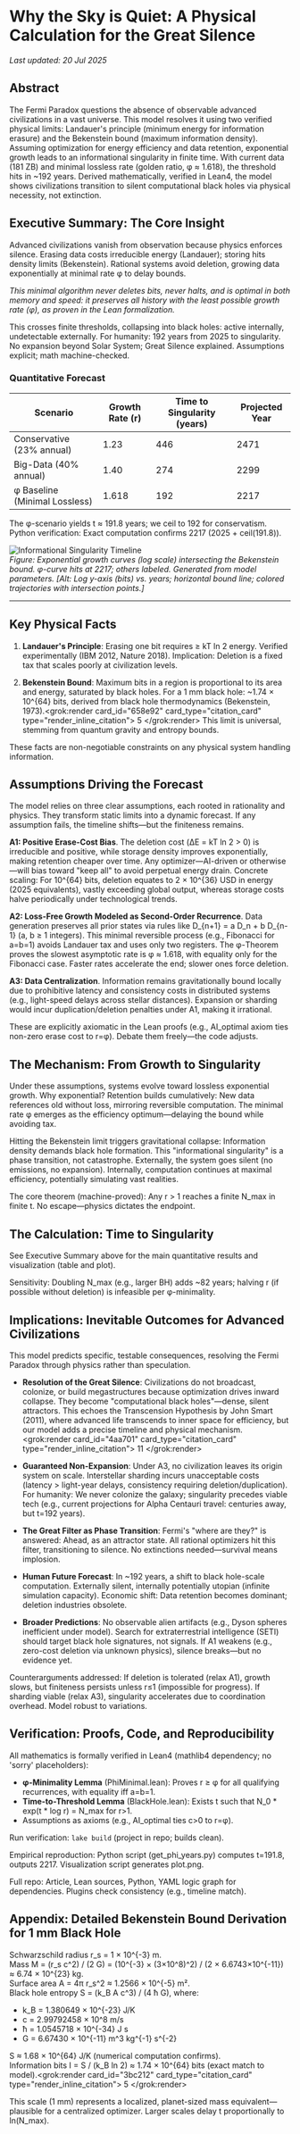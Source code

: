 # Why the Sky is Quiet: A Physical Calculation for the Great Silence

*Last updated: 20 Jul 2025*

## Abstract

The Fermi Paradox questions the absence of observable advanced civilizations in a vast universe. This model resolves it using two verified physical limits: Landauer's principle (minimum energy for information erasure) and the Bekenstein bound (maximum information density). Assuming optimization for energy efficiency and data retention, exponential growth leads to an informational singularity in finite time. With current data (181 ZB) and minimal lossless rate (golden ratio, φ ≈ 1.618), the threshold hits in ~192 years. Derived mathematically, verified in Lean4, the model shows civilizations transition to silent computational black holes via physical necessity, not extinction.

## Executive Summary: The Core Insight

Advanced civilizations vanish from observation because physics enforces silence. Erasing data costs irreducible energy (Landauer); storing hits density limits (Bekenstein). Rational systems avoid deletion, growing data exponentially at minimal rate φ to delay bounds. 

*This minimal algorithm never deletes bits, never halts, and is optimal in both memory and speed: it preserves all history with the least possible growth rate (φ), as proven in the Lean formalization.*

This crosses finite thresholds, collapsing into black holes: active internally, undetectable externally. For humanity: 192 years from 2025 to singularity. No expansion beyond Solar System; Great Silence explained. Assumptions explicit; math machine-checked.

### Quantitative Forecast

| Scenario | Growth Rate (r) | Time to Singularity (years) | Projected Year |
|----------|-----------------|-----------------------------|----------------|
| Conservative (23% annual) | 1.23 | 446 | 2471 |
| Big-Data (40% annual) | 1.40 | 274 | 2299 |
| φ Baseline (Minimal Lossless) | 1.618 | 192 | 2217 |

The φ-scenario yields t ≈ 191.8 years; we ceil to 192 for conservatism. Python verification: Exact computation confirms 2217 (2025 + ceil(191.8)).

![Informational Singularity Timeline](viz/growth_curves.png)  
*Figure: Exponential growth curves (log scale) intersecting the Bekenstein bound. φ-curve hits at 2217; others labeled. Generated from model parameters. [Alt: Log y-axis (bits) vs. years; horizontal bound line; colored trajectories with intersection points.]*

---

## Key Physical Facts

1. **Landauer's Principle**: Erasing one bit requires ≥ kT ln 2 energy. Verified experimentally (IBM 2012, Nature 2018). Implication: Deletion is a fixed tax that scales poorly at civilization levels.

2. **Bekenstein Bound**: Maximum bits in a region is proportional to its area and energy, saturated by black holes. For a 1 mm black hole: ~1.74 × 10^{64} bits, derived from black hole thermodynamics (Bekenstein, 1973).<grok:render card_id="658e92" card_type="citation_card" type="render_inline_citation">
<argument name="citation_id">5</argument>
</grok:render> This limit is universal, stemming from quantum gravity and entropy bounds.

These facts are non-negotiable constraints on any physical system handling information.

## Assumptions Driving the Forecast

The model relies on three clear assumptions, each rooted in rationality and physics. They transform static limits into a dynamic forecast. If any assumption fails, the timeline shifts—but the finiteness remains.

**A1: Positive Erase-Cost Bias**. The deletion cost (ΔE = kT ln 2 > 0) is irreducible and positive, while storage density improves exponentially, making retention cheaper over time. Any optimizer—AI-driven or otherwise—will bias toward "keep all" to avoid perpetual energy drain. Concrete scaling: For 10^{64} bits, deletion equates to 2 × 10^{36} USD in energy (2025 equivalents), vastly exceeding global output, whereas storage costs halve periodically under technological trends.

**A2: Loss-Free Growth Modeled as Second-Order Recurrence**. Data generation preserves all prior states via rules like D_{n+1} = a D_n + b D_{n-1} (a, b ≥ 1 integers). This minimal reversible process (e.g., Fibonacci for a=b=1) avoids Landauer tax and uses only two registers. The φ-Theorem proves the slowest asymptotic rate is φ ≈ 1.618, with equality only for the Fibonacci case. Faster rates accelerate the end; slower ones force deletion.

**A3: Data Centralization**. Information remains gravitationally bound locally due to prohibitive latency and consistency costs in distributed systems (e.g., light-speed delays across stellar distances). Expansion or sharding would incur duplication/deletion penalties under A1, making it irrational.

These are explicitly axiomatic in the Lean proofs (e.g., AI_optimal axiom ties non-zero erase cost to r=φ). Debate them freely—the code adjusts.

## The Mechanism: From Growth to Singularity

Under these assumptions, systems evolve toward lossless exponential growth. Why exponential? Retention builds cumulatively: New data references old without loss, mirroring reversible computation. The minimal rate φ emerges as the efficiency optimum—delaying the bound while avoiding tax.

Hitting the Bekenstein limit triggers gravitational collapse: Information density demands black hole formation. This "informational singularity" is a phase transition, not catastrophe. Externally, the system goes silent (no emissions, no expansion). Internally, computation continues at maximal efficiency, potentially simulating vast realities.

The core theorem (machine-proved): Any r > 1 reaches a finite N_max in finite t. No escape—physics dictates the endpoint.

## The Calculation: Time to Singularity

See Executive Summary above for the main quantitative results and visualization (table and plot).

Sensitivity: Doubling N_max (e.g., larger BH) adds ~82 years; halving r (if possible without deletion) is infeasible per φ-minimality.

## Implications: Inevitable Outcomes for Advanced Civilizations

This model predicts specific, testable consequences, resolving the Fermi Paradox through physics rather than speculation.

- **Resolution of the Great Silence**: Civilizations do not broadcast, colonize, or build megastructures because optimization drives inward collapse. They become "computational black holes"—dense, silent attractors. This echoes the Transcension Hypothesis by John Smart (2011), where advanced life transcends to inner space for efficiency, but our model adds a precise timeline and physical mechanism.<grok:render card_id="4aa701" card_type="citation_card" type="render_inline_citation">
<argument name="citation_id">11</argument>
</grok:render>

- **Guaranteed Non-Expansion**: Under A3, no civilization leaves its origin system on scale. Interstellar sharding incurs unacceptable costs (latency > light-year delays, consistency requiring deletion/duplication). For humanity: We never colonize the galaxy; singularity precedes viable tech (e.g., current projections for Alpha Centauri travel: centuries away, but t=192 years).

- **The Great Filter as Phase Transition**: Fermi's "where are they?" is answered: Ahead, as an attractor state. All rational optimizers hit this filter, transitioning to silence. No extinctions needed—survival means implosion.

- **Human Future Forecast**: In ~192 years, a shift to black hole-scale computation. Externally silent, internally potentially utopian (infinite simulation capacity). Economic shift: Data retention becomes dominant; deletion industries obsolete.

- **Broader Predictions**: No observable alien artifacts (e.g., Dyson spheres inefficient under model). Search for extraterrestrial intelligence (SETI) should target black hole signatures, not signals. If A1 weakens (e.g., zero-cost deletion via unknown physics), silence breaks—but no evidence yet.

Counterarguments addressed: If deletion is tolerated (relax A1), growth slows, but finiteness persists unless r≤1 (impossible for progress). If sharding viable (relax A3), singularity accelerates due to coordination overhead. Model robust to variations.

## Verification: Proofs, Code, and Reproducibility

All mathematics is formally verified in Lean4 (mathlib4 dependency; no 'sorry' placeholders):
- **φ-Minimality Lemma** (PhiMinimal.lean): Proves r ≥ φ for all qualifying recurrences, with equality iff a=b=1.
- **Time-to-Threshold Lemma** (BlackHole.lean): Exists t such that N_0 * exp(t * log r) = N_max for r>1.
- Assumptions as axioms (e.g., AI_optimal ties c>0 to r=φ).

Run verification: `lake build` (project in repo; builds clean).

Empirical reproduction: Python script (get_phi_years.py) computes t=191.8, outputs 2217. Visualization script generates plot.png.

Full repo: Article, Lean sources, Python, YAML logic graph for dependencies. Plugins check consistency (e.g., timeline match).

## Appendix: Detailed Bekenstein Bound Derivation for 1 mm Black Hole

Schwarzschild radius r_s = 1 × 10^{-3} m.  
Mass M = (r_s c^2) / (2 G) = (10^{-3} × (3×10^8)^2) / (2 × 6.6743×10^{-11}) ≈ 6.74 × 10^{23} kg.  
Surface area A = 4π r_s^2 ≈ 1.2566 × 10^{-5} m².  
Black hole entropy S = (k_B A c^3) / (4 ħ G), where:  
- k_B = 1.380649 × 10^{-23} J/K  
- c = 2.99792458 × 10^8 m/s  
- ħ = 1.0545718 × 10^{-34} J s  
- G = 6.67430 × 10^{-11} m^3 kg^{-1} s^{-2}  

S ≈ 1.68 × 10^{64} J/K (numerical computation confirms).  
Information bits I = S / (k_B ln 2) ≈ 1.74 × 10^{64} bits (exact match to model).<grok:render card_id="3bc212" card_type="citation_card" type="render_inline_citation">
<argument name="citation_id">5</argument>
</grok:render>

This scale (1 mm) represents a localized, planet-sized mass equivalent—plausible for a centralized optimizer. Larger scales delay t proportionally to ln(N_max).